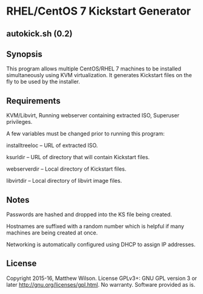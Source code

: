 # RHEL/CentOS 7 Kickstart Generator 

## autokick.sh (0.2)

## Synopsis

This program allows multiple CentOS/RHEL 7 machines to be installed simultaneously using KVM virtualization. It generates Kickstart files on the fly to be used by the installer. 

## Requirements
KVM/Libvirt, Running webserver containing extracted ISO, Superuser privileges.

A few variables must be changed prior to running this program:

installtreeloc – URL of extracted ISO.

ksurldir – URL of directory that will contain Kickstart files.

webserverdir – Local directory of Kickstart files.

libvirtdir – Local directory of libvirt image files.

## Notes

Passwords are hashed and dropped into the KS file being created.

Hostnames are suffixed with a random number which is helpful if many machines are being created at once.

Networking is automatically configured using DHCP to assign IP addresses. 

## License

Copyright 2015-16, Matthew Wilson.
License GPLv3+: GNU GPL version 3 or later http://gnu.org/licenses/gpl.html.
No warranty. Software provided as is.
